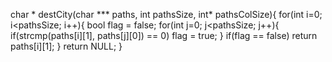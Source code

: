 char * destCity(char *** paths, int pathsSize, int* pathsColSize){
    for(int i=0; i<pathsSize; i++){
        bool flag = false;
        for(int j=0; j<pathsSize; j++){
            if(strcmp(paths[i][1], paths[j][0]) == 0)
                flag = true;
        }
        if(flag == false)
            return paths[i][1];
    }
    return NULL;
}

